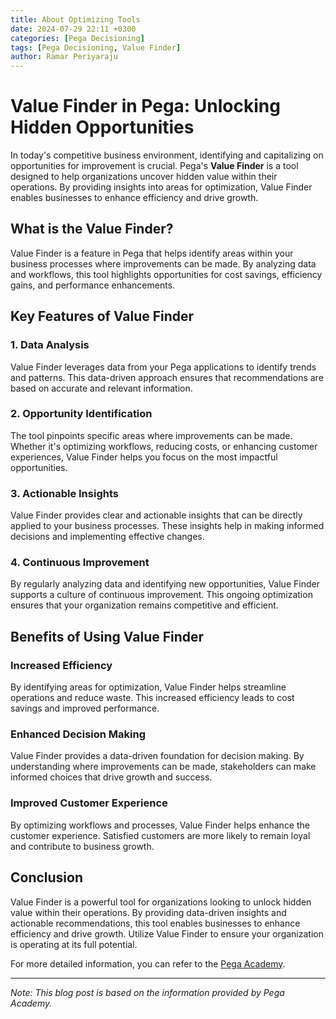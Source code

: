 ```yaml
---
title: About Optimizing Tools
date: 2024-07-29 22:11 +0300
categories: [Pega Decisioning]
tags: [Pega Decisioning, Value Finder]
author: Ramar Periyaraju
---
```


# Value Finder in Pega: Unlocking Hidden Opportunities

In today's competitive business environment, identifying and capitalizing on opportunities for improvement is crucial. Pega's **Value Finder** is a tool designed to help organizations uncover hidden value within their operations. By providing insights into areas for optimization, Value Finder enables businesses to enhance efficiency and drive growth.

## What is the Value Finder?

Value Finder is a feature in Pega that helps identify areas within your business processes where improvements can be made. By analyzing data and workflows, this tool highlights opportunities for cost savings, efficiency gains, and performance enhancements.

## Key Features of Value Finder

### 1. **Data Analysis**

Value Finder leverages data from your Pega applications to identify trends and patterns. This data-driven approach ensures that recommendations are based on accurate and relevant information.

### 2. **Opportunity Identification**

The tool pinpoints specific areas where improvements can be made. Whether it's optimizing workflows, reducing costs, or enhancing customer experiences, Value Finder helps you focus on the most impactful opportunities.

### 3. **Actionable Insights**

Value Finder provides clear and actionable insights that can be directly applied to your business processes. These insights help in making informed decisions and implementing effective changes.

### 4. **Continuous Improvement**

By regularly analyzing data and identifying new opportunities, Value Finder supports a culture of continuous improvement. This ongoing optimization ensures that your organization remains competitive and efficient.

## Benefits of Using Value Finder

### **Increased Efficiency**

By identifying areas for optimization, Value Finder helps streamline operations and reduce waste. This increased efficiency leads to cost savings and improved performance.

### **Enhanced Decision Making**

Value Finder provides a data-driven foundation for decision making. By understanding where improvements can be made, stakeholders can make informed choices that drive growth and success.

### **Improved Customer Experience**

By optimizing workflows and processes, Value Finder helps enhance the customer experience. Satisfied customers are more likely to remain loyal and contribute to business growth.

## Conclusion

Value Finder is a powerful tool for organizations looking to unlock hidden value within their operations. By providing data-driven insights and actionable recommendations, this tool enables businesses to enhance efficiency and drive growth. Utilize Value Finder to ensure your organization is operating at its full potential.

For more detailed information, you can refer to the [Pega Academy](https://academy.pega.com/).

---

_Note: This blog post is based on the information provided by Pega Academy._
